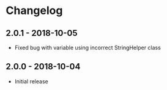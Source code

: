 # Changelog

## 2.0.1 - 2018-10-05
- Fixed bug with variable using incorrect StringHelper class

## 2.0.0 - 2018-10-04
- Initial release